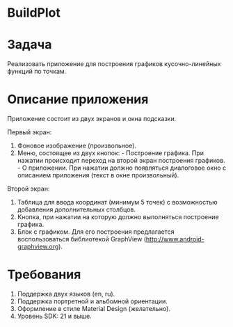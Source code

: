 # BuildPlot

# Задача
Реализовать приложение для построения графиков кусочно-линейных функций по точкам.

# Описание приложения
Приложение состоит из двух экранов и окна подсказки.

Первый экран:
  1. Фоновое изображение (произвольное).
  2. Меню, состоящее из двух кнопок:
    - Построение графика. При нажатии происходит переход на второй экран построения графиков.
    - О приложении. При нажатии должно появляться диалоговое окно с описанием приложения (текст в окне произвольный).

Второй экран:
  1. Таблица для ввода координат (минимум 5 точек) с возможностью добавления дополнительных столбцов.
  2. Кнопка, при нажатии на которую должно выполняться построение графика.
  3. Блок с графиком. Для его построения предлагается воспользоваться библиотекой GraphView (http://www.android-graphview.org).

# Требования 
1.	Поддержка двух языков (en, ru).
2.	Поддержка портретной и альбомной ориентации.
3.	Оформление в стиле Material Design (желательно).
4.	Уровень SDK: 21 и выше.
